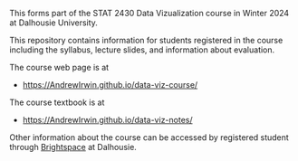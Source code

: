 This forms part of the STAT 2430 Data Vizualization course in Winter 2024 at Dalhousie University.

This repository contains information for students registered in the course including the syllabus, lecture slides, and information about evaluation.

The course web page is at

* https://AndrewIrwin.github.io/data-viz-course/

The course textbook is at

* https://AndrewIrwin.github.io/data-viz-notes/

Other information about the course can be accessed by registered student through [Brightspace](https://dal.brightspace.com/d2l/home/310584) at Dalhousie.

